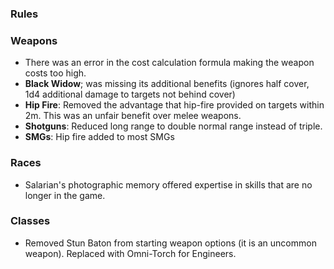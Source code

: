 ### Rules

### Weapons
* There was an error in the cost calculation formula making the weapon costs too high.
* __Black Widow__; was missing its additional benefits (ignores half cover, 1d4 additional damage to targets not behind cover)
* __Hip Fire__: Removed the advantage that hip-fire provided on targets within 2m. This was an unfair benefit over melee weapons.
* __Shotguns__: Reduced long range to double normal range instead of triple.
* __SMGs__: Hip fire added to most SMGs



### Races
* Salarian's photographic memory offered expertise in skills that are no longer in the game.

### Classes
* Removed Stun Baton from starting weapon options (it is an uncommon weapon). Replaced with Omni-Torch for Engineers.